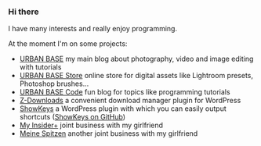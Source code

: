 ### Hi there

I have many interests and really enjoy programming.

At the moment I'm on some projects:

- [URBAN BASE](https://urban-base.net) my main blog about photography, video and image editing with tutorials
- [URBAN BASE Store](https://store.urban-base.net) online store for digital assets like Lightroom presets, Photoshop brushes...
- [URBAN BASE Code](https://code.urban-base.net) fun blog for topics like programming tutorials
- [Z-Downloads](https://wordpress.org/plugins/z-downloads) a convenient download manager plugin for WordPress
- [ShowKeys](https://wordpress.org/plugins/showkeys) a WordPress plugin with which you can easily output shortcuts ([ShowKeys on GitHub](https://github.com/mariojacob/showkeys))
- [My Insider+](https://myinsiderplus.com) joint business with my girlfriend
- [Meine Spitzen](https://meinespitzen.com) another joint business with my girlfriend
